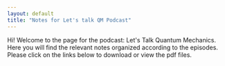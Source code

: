 ```yaml
---
layout: default
title: "Notes for Let's talk QM Podcast"
---
```

Hi! Welcome to the page for the podcast: Let's Talk Quantum Mechanics. Here you will find the relevant notes organized according to
the episodes. Please click on the links below to download or view the pdf files. 
